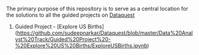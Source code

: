 The primary purpose of this repository is to serve as a central location for the solutions to all the guided projects on 
[Dataquest](https://www.dataquest.io/path/data-analyst)

1. Guided Project - [Explore US Births] (https://github.com/sudeepnarkar/Dataquest/blob/master/Data%20Analyst%20Track/Guided%20Project%20-%20Explore%20US%20Births/ExploreUSBirths.ipynb)
